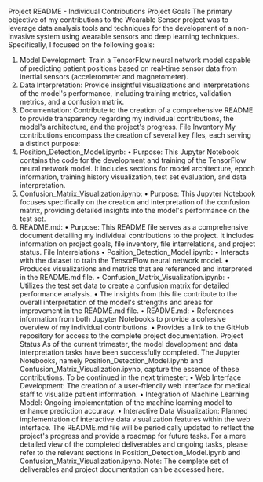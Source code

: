 Project README - Individual Contributions
Project Goals
The primary objective of my contributions to the Wearable Sensor project was to leverage data analysis tools and techniques for the development of a non-invasive system using wearable sensors and deep learning techniques. Specifically, I focused on the following goals:
1.	Model Development: Train a TensorFlow neural network model capable of predicting patient positions based on real-time sensor data from inertial sensors (accelerometer and magnetometer).
2.	Data Interpretation: Provide insightful visualizations and interpretations of the model's performance, including training metrics, validation metrics, and a confusion matrix.
3.	Documentation: Contribute to the creation of a comprehensive README to provide transparency regarding my individual contributions, the model's architecture, and the project's progress.
File Inventory
My contributions encompass the creation of several key files, each serving a distinct purpose:
1.	Position_Detection_Model.ipynb:
•	Purpose: This Jupyter Notebook contains the code for the development and training of the TensorFlow neural network model. It includes sections for model architecture, epoch information, training history visualization, test set evaluation, and data interpretation.
2.	Confusion_Matrix_Visualization.ipynb:
•	Purpose: This Jupyter Notebook focuses specifically on the creation and interpretation of the confusion matrix, providing detailed insights into the model's performance on the test set.
3.	README.md:
•	Purpose: This README file serves as a comprehensive document detailing my individual contributions to the project. It includes information on project goals, file inventory, file interrelations, and project status.
File Interrelations
•	Position_Detection_Model.ipynb:
•	Interacts with the dataset to train the TensorFlow neural network model.
•	Produces visualizations and metrics that are referenced and interpreted in the README.md file.
•	Confusion_Matrix_Visualization.ipynb:
•	Utilizes the test set data to create a confusion matrix for detailed performance analysis.
•	The insights from this file contribute to the overall interpretation of the model's strengths and areas for improvement in the README.md file.
•	README.md:
•	References information from both Jupyter Notebooks to provide a cohesive overview of my individual contributions.
•	Provides a link to the GitHub repository for access to the complete project documentation.
Project Status
As of the current trimester, the model development and data interpretation tasks have been successfully completed. The Jupyter Notebooks, namely Position_Detection_Model.ipynb and Confusion_Matrix_Visualization.ipynb, capture the essence of these contributions.
To be continued in the next trimester:
•	Web Interface Development: The creation of a user-friendly web interface for medical staff to visualize patient information.
•	Integration of Machine Learning Model: Ongoing implementation of the machine learning model to enhance prediction accuracy.
•	Interactive Data Visualization: Planned implementation of interactive data visualization features within the web interface.
The README.md file will be periodically updated to reflect the project's progress and provide a roadmap for future tasks.
For a more detailed view of the completed deliverables and ongoing tasks, please refer to the relevant sections in Position_Detection_Model.ipynb and Confusion_Matrix_Visualization.ipynb.
Note: The complete set of deliverables and project documentation can be accessed here.